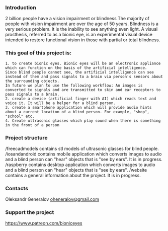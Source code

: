 ### Introduction
2 billion people have a vision impairment or blindness The majority of people with vision impairment are over the age of 50 years. 
Blindness is a very serious problem. It is the inability to see anything even light. A visual prosthesis, referred to as a bionic eye, 
is an experimental visual device intended to restore functional vision in those with partial or total blindness. 

### This goal of this project is:
    1. to create bionic eyes. Bionic eyes will be an electronic appliance which can function on the basis of the artificial intelligence. 
    Since blind people cannot see, the artificial intelligence can see instead of them and pass signals to a brain via person's sensors about the surrounding objects. 
    In future we plan to use the following workflow: An images is converted to signals and are transmitted to skin and ear receptors to pass signals to a brain.
    2. create a device (artificial finger with AI) which reads text and voice it. It will be a helper for a blind person.
    3. create a smartphone application which will provide audio hints about a current location of a blind person. For example, "shop", "school" etc.
    4. Create ultrasonic glasses which play sound when there is something in the front of a person
    
### Project structure
    
/freecadmodels contains stl models of ultrasonic glasses for blind people. 
/iosandandroid contains mobile application which converts images to audio and a blind person can "hear" objects that is "see by ears". It is in progress.
/raspberry contains desktop application which converts images to audio and a blind person can "hear" objects that is "see by ears".
/website contains a general information about the project. It is in progress.

### Contacts
Oleksandr Generalov
oheneralov@gmail.com

### Support the project
https://www.patreon.com/bioniceyes

